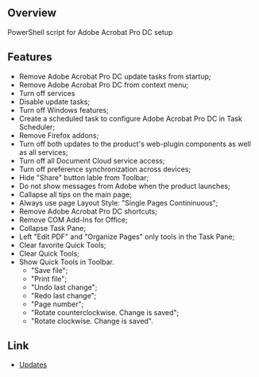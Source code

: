 ## Overview
PowerShell script for Adobe Acrobat Pro DC setup

## Features
- Remove Adobe Acrobat Pro DC update tasks from startup;
- Remove Adobe Acrobat Pro DC from context menu;
- Turn off services
- Disable update tasks;
- Turn off Windows features;
- Create a scheduled task to configure Adobe Acrobat Pro DC in Task Scheduler;
- Remove Firefox addons;
- Turn off both updates to the product's web-plugin components as well as all services;
- Turn off all Document Cloud service access;
- Turn off preference synchronization across devices;
- Hide "Share" button lable from Toolbar;
- Do not show messages from Adobe when the product launches;
- Callapse all tips on the main page;
- Always use page Layout Style: "Single Pages Contininuous";
- Remove Adobe Acrobat Pro DC shortcuts;
- Remove COM Add-Ins for Office;
- Collapse Task Pane;
- Left "Edit PDF" and "Organize Pages" only tools in the Task Pane;
- Clear favorite Quick Tools;
- Clear Quick Tools;
- Show Quick Tools in Toolbar.
  - "Save file";
  - "Print file";
  - "Undo last change";
  - "Redo last change";
  - "Page number";
  - "Rotate counterclockwise. Change is saved";
  - "Rotate clockwise. Change is saved".

## Link
- [Updates](https://adobe.ly/2Hqsaks)
